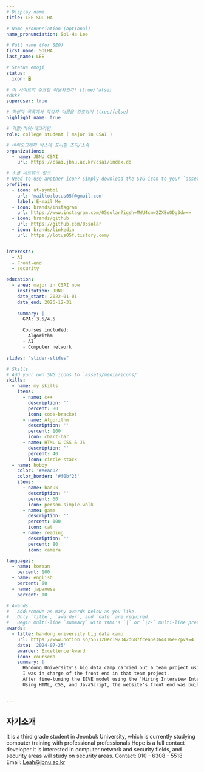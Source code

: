 ```yaml
---
# Display name
title: LEE SOL HA

# Name pronunciation (optional)
name_pronunciation: Sol-Ha Lee

# Full name (for SEO)
first_name: SOLHA
last_name: LEE

# Status emoji
status:
  icon: 🖥️

# 이 사이트의 주요한 이용자인가? (true/false)
#dkkk
superuser: true

# 작성자 목록에서 작성자 이름을 강조하기 (true/false)
highlight_name: true

# 역할/직위/태그라인
role: college student ( major in CSAI ) 

# 바이오그래피 박스에 표시할 조직/소속
organizations:
  - name: JBNU CSAI
    url: https://csai.jbnu.ac.kr/csai/index.do

# 소셜 네트워크 링크
# Need to use another icon? Simply download the SVG icon to your `assets/media/icons/` folder.
profiles:
  - icon: at-symbol
    url: 'mailto:lotus05f@gmail.com'
    label: E-mail Me
  - icon: brands/instagram
    url: https://www.instagram.com/05solar?igsh=MWU4cmw2ZXBwODg3dw==
  - icon: brands/github
    url: https://github.com/05solar
  - icon: brands/linkedin
    url: https://lotus05f.tistory.com/


interests:
  - AI
  - Front-end
  - security

education:
  - area: major in CSAI now
    institution: JBNU
    date_start: 2022-01-01
    date_end: 2026-12-31
    
    summary: |
      GPA: 3.5/4.5

      Courses included:
      - Algorithm
      - AI
      - Computer network 

slides: "slider-slides"

# Skills
# Add your own SVG icons to `assets/media/icons/`
skills:
  - name: my skills
    items:
      - name: c++
        description: ''
        percent: 80
        icon: code-bracket
      - name: Algorithm
        description: ''
        percent: 100
        icon: chart-bar
      - name: HTML & CSS & JS
        description: ''
        percent: 40
        icon: circle-stack
  - name: hobby
    color: '#eeac02'
    color_border: '#f0bf23'
    items:
      - name: baduk
        description: ''
        percent: 60
        icon: person-simple-walk
      - name: game
        description: ''
        percent: 100
        icon: cat
      - name: reading
        description: ''
        percent: 80
        icon: camera

languages:
  - name: korean
    percent: 100
  - name: english
    percent: 60
  - name: japanese
    percent: 10

# Awards.
#   Add/remove as many awards below as you like.
#   Only `title`, `awarder`, and `date` are required.
#   Begin multi-line `summary` with YAML's `|` or `|2-` multi-line prefix and indent 2 spaces below.
awards:
  - title: handong university big data camp 
    url: https://www.notion.so/557120ec192342d687fcea5e364416e8?pvs=4
    date: '2024-07-25'
    awarder: Excellence Award
    icon: coursera
    summary: |
      Handong University's big data camp carried out a team project using LLM models.
      I was in charge of the front end in that team project.
      After fine-tuning the EEVE model using the 'Hiring Interview Interview Data' provided by the AI hub site, our team produced a website called 'Interview Question Maker'.
      Using HTML, CSS, and JavaScript, the website's front end was built, XMLHttpRequest was used to send user input data to the backend server, and the response of the EEVE model received from the server was displayed on the website in real time.


---
```


## 자기소개

It is a third grade student in Jeonbuk University, which is currently studying computer training with professional professionals.Hope is a full contact developer.It is interested in computer network and security fields, and security areas will study on security areas.
Contact: 010 - 6308 - 5518
Email: Leah@jbnu.ac.kr


